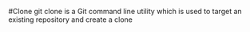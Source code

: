 #Clone
git clone is a Git command line utility which is used to target an existing repository and create a clone